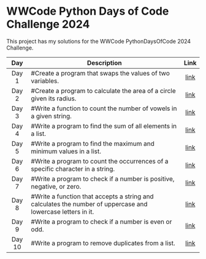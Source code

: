 
# WWCode Python Days of Code Challenge 2024

This project has my solutions for the WWCode PythonDaysOfCode 2024 Challenge.

| 	Day	 | 	Description	 | 	Link	 |
| 	:-----:	 | 	-----	 | 	:-----:	 |
| 	Day 1	|   #Create a program that swaps the values of two variables. | 	[link](day_1_swap.py)	 | 
| 	Day 2	|   #Create a program to calculate the area of a circle given its radius.	| 	[link](day_2_circle.py)	 |
| 	Day 3	|   #Write a function to count the number of vowels in a given string.	| 	[link](day_3_count_vowels.py)	 |
| 	Day 4	|   #Write a program to find the sum of all elements in a list.	| 	[link](day_4_sum_elements_in_list.py)	 |
| 	Day 5	|   #Write a program to find the maximum and minimum values in a list.	| 	[link](day_5_max_min_in_list.py)	 |
| 	Day 6	|   #Write a program to count the occurrences of a specific character in a string.	| 	[link](day_6_count_occ_of_char_in_string.py)	 |
| 	Day 7	|   #Write a program to check if a number is positive, negative, or zero.	| 	[link](day_7_pos_neg_zero.py)	 |
| 	Day 8	|   #Write a function that accepts a string and calculates the number of uppercase and lowercase letters in it.	| 	[link](day_8_num_of_upp_low_letters.py)	 |
| 	Day 9	|   #Write a program to check if a number is even or odd.	| 	[link](day_9_check_even_or_odd.py)	 |
| 	Day 10	|   #Write a program to remove duplicates from a list.	| 	[link](day_10_remove_dup_from_list.py)	 |
